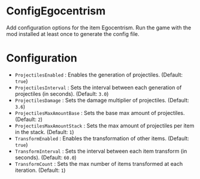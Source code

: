 # ConfigEgocentrism
 
Add configuration options for the item Egocentrism. Run the game with the mod installed at least once to generate the config file.

# Configuration

- `ProjectilesEnabled` : Enables the generation of projectiles. (Default: `true`)
- `ProjectilesInterval` : Sets the interval between each generation of projectiles (in seconds). (Default: `3.0`)
- `ProjectilesDamage` : Sets the damage multiplier of projectiles. (Default: `3.6`)
- `ProjectilesMaxAmountBase` : Sets the base max amount of projectiles. (Default: `2`)
- `ProjectilesMaxAmountStack` : Sets the max amount of projectiles per item in the stack. (Default: `1`)
- `TransformEnabled` : Enables the transformation of other items. (Default: `true`)
- `TransformInterval` : Sets the interval between each item transform (in seconds). (Default: `60.0`)
- `TransformCount` : Sets the max number of items transformed at each iteration. (Default: `1`)
